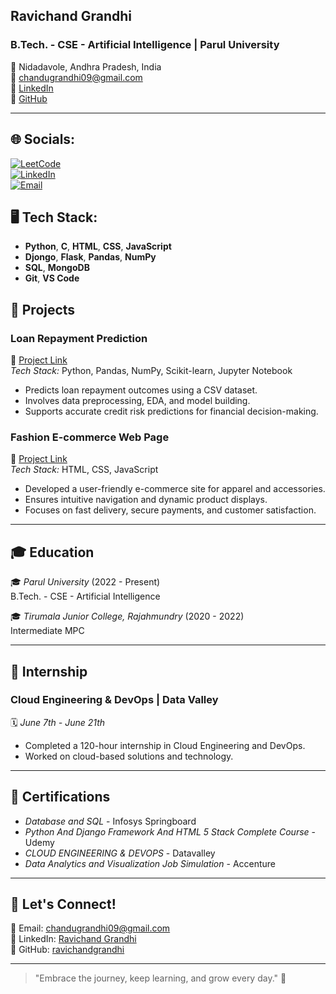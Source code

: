 ## Ravichand Grandhi

### B.Tech. - CSE - Artificial Intelligence | Parul University

📍 Nidadavole, Andhra Pradesh, India  
📧 [chandugrandhi09@gmail.com](mailto:chandugrandhi09@gmail.com)  
🔗 [LinkedIn](https://www.linkedin.com/in/ravichand-grandhi-15307b321/)  
🔗 [GitHub](https://github.com/ravichandgrandhi)  

---

## 🌐 Socials:
[![LeetCode](https://img.shields.io/badge/LeetCode-%23FFA116.svg?logo=LeetCode&logoColor=white)](https://leetcode.com/u/ravichandugrandhi/)  
[![LinkedIn](https://img.shields.io/badge/LinkedIn-%230077B5.svg?logo=linkedin&logoColor=white)](https://www.linkedin.com/in/ravichand-grandhi-15307b321/)  
[![Email](https://img.shields.io/badge/Email-D14836?logo=gmail&logoColor=white)](mailto:chandugrandhi09@gmail.com)  

## 🖥️ Tech Stack:
- **Python**, **C**, **HTML**, **CSS**, **JavaScript**  
- **Djongo**, **Flask**, **Pandas**, **NumPy**  
- **SQL**, **MongoDB**  
- **Git**, **VS Code**  

## 🌟 Projects

### Loan Repayment Prediction
🔗 [Project Link](https://github.com/ravichandgrandhi/Loan_Repayment_Prediction)  
*Tech Stack:* Python, Pandas, NumPy, Scikit-learn, Jupyter Notebook  
- Predicts loan repayment outcomes using a CSV dataset.  
- Involves data preprocessing, EDA, and model building.  
- Supports accurate credit risk predictions for financial decision-making.  

### Fashion E-commerce Web Page
🔗 [Project Link](https://github.com/ravichandgrandhi/Fashion_ecommerce)  
*Tech Stack:* HTML, CSS, JavaScript  
- Developed a user-friendly e-commerce site for apparel and accessories.  
- Ensures intuitive navigation and dynamic product displays.  
- Focuses on fast delivery, secure payments, and customer satisfaction.  

---

## 🎓 Education

🎓 *Parul University* (2022 - Present)  
B.Tech. - CSE - Artificial Intelligence  

🎓 *Tirumala Junior College, Rajahmundry* (2020 - 2022)  
Intermediate MPC  

---

## 💼 Internship

### Cloud Engineering & DevOps | Data Valley  
🗓️ *June 7th - June 21th*  
- Completed a 120-hour internship in Cloud Engineering and DevOps.  
- Worked on cloud-based solutions and technology.  

---

## 📝 Certifications

- *Database and SQL* - Infosys Springboard  
- *Python And Django Framework And HTML 5 Stack Complete Course* - Udemy  
- *CLOUD ENGINEERING & DEVOPS* - Datavalley  
- *Data Analytics and Visualization Job Simulation* - Accenture  

---

## 🔖 Let's Connect!
📧 Email: [chandugrandhi09@gmail.com](mailto:chandugrandhi09@gmail.com)  
🔗 LinkedIn: [Ravichand Grandhi](https://www.linkedin.com/in/ravichand-grandhi-15307b321/)  
🔗 GitHub: [ravichandgrandhi](https://github.com/ravichandgrandhi)  

---

> "Embrace the journey, keep learning, and grow every day." 🚀


